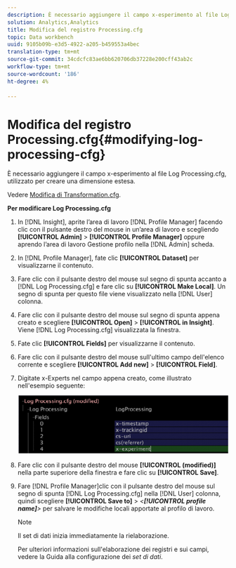 ```yaml
---
description: È necessario aggiungere il campo x-esperimento al file Log Processing.cfg, utilizzato per creare una dimensione estesa.
solution: Analytics,Analytics
title: Modifica del registro Processing.cfg
topic: Data workbench
uuid: 9105b09b-e3d5-4922-a205-b459553a4bec
translation-type: tm+mt
source-git-commit: 34cdcfc83ae6bb620706db37228e200cff43ab2c
workflow-type: tm+mt
source-wordcount: '186'
ht-degree: 4%

---
```



# Modifica del registro Processing.cfg{#modifying-log-processing-cfg}

È necessario aggiungere il campo x-esperimento al file Log Processing.cfg, utilizzato per creare una dimensione estesa.

Vedere [Modifica di Transformation.cfg](../../../home/c-undst-ctrld-exp/c-vw-rslts/t-mod-trfmtn.md#task-d61b02853a82492c9a76e3c5fe8a3fb6).

**Per modificare Log Processing.cfg**

1. In [!DNL Insight], aprite l’area di lavoro [!DNL Profile Manager] facendo clic con il pulsante destro del mouse in un’area di lavoro e scegliendo **[!UICONTROL Admin]** > **[!UICONTROL Profile Manager]** oppure aprendo l’area di lavoro Gestione profilo nella [!DNL Admin] scheda.
1. In [!DNL Profile Manager], fate clic **[!UICONTROL Dataset]** per visualizzarne il contenuto.
1. Fare clic con il pulsante destro del mouse sul segno di spunta accanto a [!DNL Log Processing.cfg] e fare clic su **[!UICONTROL Make Local]**. Un segno di spunta per questo file viene visualizzato nella [!DNL User] colonna.
1. Fare clic con il pulsante destro del mouse sul segno di spunta appena creato e scegliere **[!UICONTROL Open]** > **[!UICONTROL in Insight]**. Viene [!DNL Log Processing.cfg] visualizzata la finestra.
1. Fate clic **[!UICONTROL Fields]** per visualizzarne il contenuto.
1. Fare clic con il pulsante destro del mouse sull&#39;ultimo campo dell&#39;elenco corrente e scegliere **[!UICONTROL Add new]** > **[!UICONTROL Field]**.
1. Digitate x-Experts nel campo appena creato, come illustrato nell&#39;esempio seguente:

   ![Informazioni sul passaggio](assets/logprocessing.png)

1. Fare clic con il pulsante destro del mouse **[!UICONTROL (modified)]** nella parte superiore della finestra e fare clic su **[!UICONTROL Save]**.
1. Fare [!DNL Profile Manager]clic con il pulsante destro del mouse sul segno di spunta [!DNL Log Processing.cfg] nella [!DNL User] colonna, quindi scegliere **[!UICONTROL Save to]** > *&lt;**[!UICONTROL profile name]**>* per salvare le modifiche locali apportate al profilo di lavoro.

   >[!NOTE]
   >
   >Il set di dati inizia immediatamente la rielaborazione.

   Per ulteriori informazioni sull&#39;elaborazione dei registri e sui campi, vedere la Guida alla configurazione dei *set di dati*.

